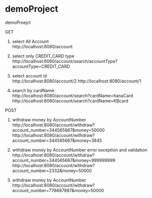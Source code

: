# demoProject
demoProejct

GET
1. select All Account<br>
http://localhost:8080/account

2. select only CREDIT_CARD type <br>
http://localhost:8080/account/search/accountType?accountType=CREDIT_CARD

3. select account id<br>
http://localhost:8080/account/2
http://localhost:8080/account/1

4. search by cardName<br>
http://localhost:8080/account/search?cardName=hanaCard
http://localhost:8080/account/search?cardName=KBcard

POST
1. withdraw money by AccountNumber<br>
http://localhost:8080/account/withdraw?account_number=344565667&money=50000
http://localhost:8080/account/withdraw?account_number=344565667&money=3845

2. withdraw money by AccountNumber error exception and validation<br>
http://localhost:8080/account/withdraw?account_number=344565667&money=999999999
http://localhost:8080/account/withdraw?account_number=2332&money=50000

3. withdraw money by AccountNumber<br>
http://localhost:8080/account/withdraw?account_number=778687887&money=50000
